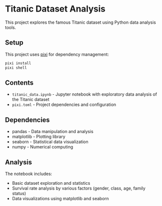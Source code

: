 # Titanic Dataset Analysis

This project explores the famous Titanic dataset using Python data analysis tools.

## Setup

This project uses [pixi](https://pixi.sh/) for dependency management:

```sh
pixi install
pixi shell
```

## Contents

- `titanic_data.ipynb` - Jupyter notebook with exploratory data analysis of the Titanic dataset
- `pixi.toml` - Project dependencies and configuration

## Dependencies

- pandas - Data manipulation and analysis
- matplotlib - Plotting library
- seaborn - Statistical data visualization
- numpy - Numerical computing

## Analysis

The notebook includes:
- Basic dataset exploration and statistics
- Survival rate analysis by various factors (gender, class, age, family status)
- Data visualizations using matplotlib and seaborn